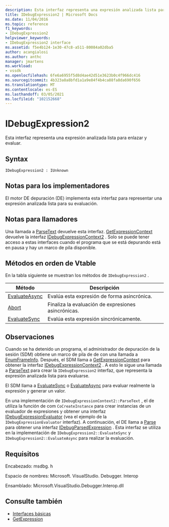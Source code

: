 ```yaml
---
description: Esta interfaz representa una expresión analizada lista para enlazar y evaluar.
title: IDebugExpression2 | Microsoft Docs
ms.date: 11/04/2016
ms.topic: reference
f1_keywords:
- IDebugExpression2
helpviewer_keywords:
- IDebugExpression2 interface
ms.assetid: f5e4b124-1e30-47c8-a511-80084a02dba5
author: acangialosi
ms.author: anthc
manager: jmartens
ms.workload:
- vssdk
ms.openlocfilehash: 6fe6a6955f5d8d4ae42d51e3623b0c4f966dc416
ms.sourcegitcommit: 4b323a8a8bfd1a1a9e84f4b4ca88fa8da690f656
ms.translationtype: MT
ms.contentlocale: es-ES
ms.lasthandoff: 03/05/2021
ms.locfileid: "102152668"
---
```

# <a name="idebugexpression2"></a>IDebugExpression2
Esta interfaz representa una expresión analizada lista para enlazar y evaluar.

## <a name="syntax"></a>Syntax

```
IDebugExpression2 : IUnknown
```

## <a name="notes-for-implementers"></a>Notas para los implementadores
 El motor DE depuración (DE) implementa esta interfaz para representar una expresión analizada lista para su evaluación.

## <a name="notes-for-callers"></a>Notas para llamadores
 Una llamada a [ParseText](../../../extensibility/debugger/reference/idebugexpressioncontext2-parsetext.md) devuelve esta interfaz. [GetExpressionContext](../../../extensibility/debugger/reference/idebugstackframe2-getexpressioncontext.md) devuelve la interfaz [IDebugExpressionContext2](../../../extensibility/debugger/reference/idebugexpressioncontext2.md) . Solo se puede tener acceso a estas interfaces cuando el programa que se está depurando está en pausa y hay un marco de pila disponible.

## <a name="methods-in-vtable-order"></a>Métodos en orden de Vtable
 En la tabla siguiente se muestran los métodos de `IDebugExpression2` .

|Método|Descripción|
|------------|-----------------|
|[EvaluateAsync](../../../extensibility/debugger/reference/idebugexpression2-evaluateasync.md)|Evalúa esta expresión de forma asincrónica.|
|[Abort](../../../extensibility/debugger/reference/idebugexpression2-abort.md)|Finaliza la evaluación de expresiones asincrónicas.|
|[EvaluateSync](../../../extensibility/debugger/reference/idebugexpression2-evaluatesync.md)|Evalúa esta expresión sincrónicamente.|

## <a name="remarks"></a>Observaciones
 Cuando se ha detenido un programa, el administrador de depuración de la sesión (SDM) obtiene un marco de pila de de con una llamada a [EnumFrameInfo](../../../extensibility/debugger/reference/idebugthread2-enumframeinfo.md). Después, el SDM llama a [GetExpressionContext](../../../extensibility/debugger/reference/idebugstackframe2-getexpressioncontext.md) para obtener la interfaz [IDebugExpressionContext2](../../../extensibility/debugger/reference/idebugexpressioncontext2.md) . A esto le sigue una llamada a [ParseText](../../../extensibility/debugger/reference/idebugexpressioncontext2-parsetext.md) para crear la `IDebugExpression2` interfaz, que representa la expresión analizada lista para evaluarse.

 El SDM llama a [EvaluateSync](../../../extensibility/debugger/reference/idebugexpression2-evaluatesync.md) o [EvaluateAsync](../../../extensibility/debugger/reference/idebugexpression2-evaluateasync.md) para evaluar realmente la expresión y generar un valor.

 En una implementación de `IDebugExpressionContext2::ParseText` , el de utiliza la función de com `CoCreateInstance` para crear instancias de un evaluador de expresiones y obtener una interfaz [IDebugExpressionEvaluator](../../../extensibility/debugger/reference/idebugexpressionevaluator.md) (vea el ejemplo de la `IDebugExpressionEvaluator` interfaz). A continuación, el DE llama a [Parse](../../../extensibility/debugger/reference/idebugexpressionevaluator-parse.md) para obtener una interfaz [IDebugParsedExpression](../../../extensibility/debugger/reference/idebugparsedexpression.md) . Esta interfaz se utiliza en la implementación de `IDebugExpression2::EvaluateSync` y `IDebugExpression2::EvaluateAsync` para realizar la evaluación.

## <a name="requirements"></a>Requisitos
 Encabezado: msdbg. h

 Espacio de nombres: Microsoft. VisualStudio. Debugger. Interop

 Ensamblado: Microsoft.VisualStudio.Debugger.Interop.dll

## <a name="see-also"></a>Consulte también
- [Interfaces básicas](../../../extensibility/debugger/reference/core-interfaces.md)
- [GetExpression](../../../extensibility/debugger/reference/idebugexpressionevaluationcompleteevent2-getexpression.md)
